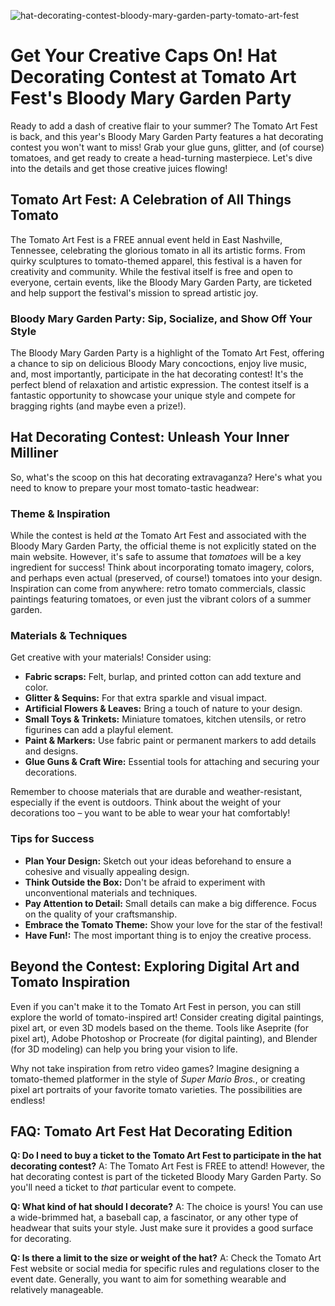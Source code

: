 ![hat-decorating-contest-bloody-mary-garden-party-tomato-art-fest](https://images.pexels.com/photos/3584928/pexels-photo-3584928.jpeg?auto=compress&cs=tinysrgb&fit=crop&h=627&w=1200)

# Get Your Creative Caps On! Hat Decorating Contest at Tomato Art Fest's Bloody Mary Garden Party

Ready to add a dash of creative flair to your summer? The Tomato Art Fest is back, and this year's Bloody Mary Garden Party features a hat decorating contest you won't want to miss! Grab your glue guns, glitter, and (of course) tomatoes, and get ready to create a head-turning masterpiece. Let's dive into the details and get those creative juices flowing!

## Tomato Art Fest: A Celebration of All Things Tomato

The Tomato Art Fest is a FREE annual event held in East Nashville, Tennessee, celebrating the glorious tomato in all its artistic forms. From quirky sculptures to tomato-themed apparel, this festival is a haven for creativity and community. While the festival itself is free and open to everyone, certain events, like the Bloody Mary Garden Party, are ticketed and help support the festival's mission to spread artistic joy.

### Bloody Mary Garden Party: Sip, Socialize, and Show Off Your Style

The Bloody Mary Garden Party is a highlight of the Tomato Art Fest, offering a chance to sip on delicious Bloody Mary concoctions, enjoy live music, and, most importantly, participate in the hat decorating contest! It's the perfect blend of relaxation and artistic expression. The contest itself is a fantastic opportunity to showcase your unique style and compete for bragging rights (and maybe even a prize!).

## Hat Decorating Contest: Unleash Your Inner Milliner

So, what's the scoop on this hat decorating extravaganza? Here's what you need to know to prepare your most tomato-tastic headwear:

### Theme & Inspiration

While the contest is held *at* the Tomato Art Fest and associated with the Bloody Mary Garden Party, the official theme is not explicitly stated on the main website. However, it's safe to assume that *tomatoes* will be a key ingredient for success! Think about incorporating tomato imagery, colors, and perhaps even actual (preserved, of course!) tomatoes into your design. Inspiration can come from anywhere: retro tomato commercials, classic paintings featuring tomatoes, or even just the vibrant colors of a summer garden.

### Materials & Techniques

Get creative with your materials! Consider using:

*   **Fabric scraps:** Felt, burlap, and printed cotton can add texture and color.
*   **Glitter & Sequins:** For that extra sparkle and visual impact.
*   **Artificial Flowers & Leaves:** Bring a touch of nature to your design.
*   **Small Toys & Trinkets:** Miniature tomatoes, kitchen utensils, or retro figurines can add a playful element.
*   **Paint & Markers:** Use fabric paint or permanent markers to add details and designs.
*   **Glue Guns & Craft Wire:** Essential tools for attaching and securing your decorations.

Remember to choose materials that are durable and weather-resistant, especially if the event is outdoors. Think about the weight of your decorations too – you want to be able to wear your hat comfortably!

### Tips for Success

*   **Plan Your Design:** Sketch out your ideas beforehand to ensure a cohesive and visually appealing design.
*   **Think Outside the Box:** Don't be afraid to experiment with unconventional materials and techniques.
*   **Pay Attention to Detail:** Small details can make a big difference. Focus on the quality of your craftsmanship.
*   **Embrace the Tomato Theme:** Show your love for the star of the festival!
*   **Have Fun!:** The most important thing is to enjoy the creative process.

## Beyond the Contest: Exploring Digital Art and Tomato Inspiration

Even if you can't make it to the Tomato Art Fest in person, you can still explore the world of tomato-inspired art! Consider creating digital paintings, pixel art, or even 3D models based on the theme. Tools like Aseprite (for pixel art), Adobe Photoshop or Procreate (for digital painting), and Blender (for 3D modeling) can help you bring your vision to life.

Why not take inspiration from retro video games? Imagine designing a tomato-themed platformer in the style of *Super Mario Bros.*, or creating pixel art portraits of your favorite tomato varieties. The possibilities are endless!

## FAQ: Tomato Art Fest Hat Decorating Edition

**Q: Do I need to buy a ticket to the Tomato Art Fest to participate in the hat decorating contest?**
A: The Tomato Art Fest is FREE to attend! However, the hat decorating contest is part of the ticketed Bloody Mary Garden Party. So you'll need a ticket to *that* particular event to compete.

**Q: What kind of hat should I decorate?**
A: The choice is yours! You can use a wide-brimmed hat, a baseball cap, a fascinator, or any other type of headwear that suits your style. Just make sure it provides a good surface for decorating.

**Q: Is there a limit to the size or weight of the hat?**
A: Check the Tomato Art Fest website or social media for specific rules and regulations closer to the event date. Generally, you want to aim for something wearable and relatively manageable.
